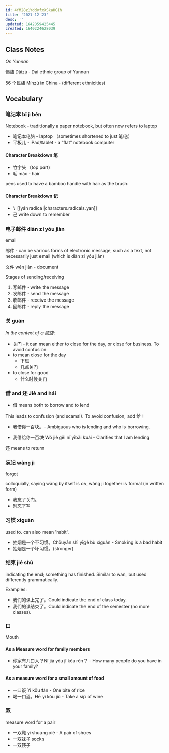 ```yaml
---
id: 4YM28z1YddyfxXSkaHGIh
title: '2021-12-23'
desc: ''
updated: 1642859425445
created: 1640224628039
---
```


## Class Notes

_On Yunnan_

傣族 Dǎizú - Dai ethnic group of Yunnan

56 个民族 Mínzú in China - (different ethnicities)

## Vocabulary

### 笔记本 bǐ jì běn

Notebook - traditionally a paper notebook, but often now refers to laptop

- 笔记本电脑 - laptop （sometimes shortened to just 笔电）
- 平板儿 - iPad/tablet - a "flat" notebook computer

#### Character Breakdown 笔
- 竹字头 （top part)
- 毛 máo - hair

pens used to have a bamboo handle with hair as the brush

#### Character Breakdown 记
- 讠[[yán radical|characters.radicals.yan]]
- 己
write down to remember

### 电子邮件 diàn zi yóu jiàn 

email

邮件 - can be various forms of electronic message, such as a text, not necessarily just email (which is diàn zi yóu jiàn)

文件 wén jiàn - document

Stages of sending/receiving
1. 写邮件 - write the message 
1. 发邮件 - send the message
1. 收邮件 - receive the message
1. 回邮件 - reply the message

### 关 guān

_In the context of a 商店_:

- 关门 - it can mean either to close for the day, or close for business. To avoid confusion:
- to mean close for the day
    - 下班
    - 几点关门
- to close for good
    - 什么时候关门

### 借 and 还 Jiè and hái

- 借 means both to borrow and to lend

This leads to confusion (and scams!). To avoid confusion, add 给！

- 我借你一百块。- Ambiguous who is lending and who is borrowing.

- 我借给你一百块 Wǒ jiè gěi nǐ yībǎi kuài - Clarifies that I am lending

还 means to return

### 忘记 wàng ji

forgot

colloquially, saying wàng by itself is ok, wàng ji together is formal (in written form)

- 我忘了关门。
- 别忘了写

### 习惯 xíguàn

used to. can also mean 'habit'.

- 抽烟是一个不习惯。Chōuyān shì yīgè bù xíguàn - Smoking is a bad habit
- 抽烟是一个坏习惯。(stronger)


### 结束 jié shù

indicating the end; something has finished. Similar to wan, but used differently grammatically.

Examples:
- 我们的课上完了。Could indicate the end of class today.
- 我们的课结束了。Could indicate the end of the semester (no more classes).

### 口

Mouth

#### As a Measure word for family members
- 你家有几口人？Nǐ jiā yǒu jǐ kǒu rén？ - How many people do you have in your family?

#### As a measure word for a small amount of food
- 一口饭 Yì kǒu fàn - One bite of rice
- 喝一口酒。Hē yì kǒu jiǔ - Take a sip of wine

### 双

measure word for a pair
- 一双鞋 yì shuāng xié - A pair of shoes
- 一双袜子 socks
- 一双筷子 

